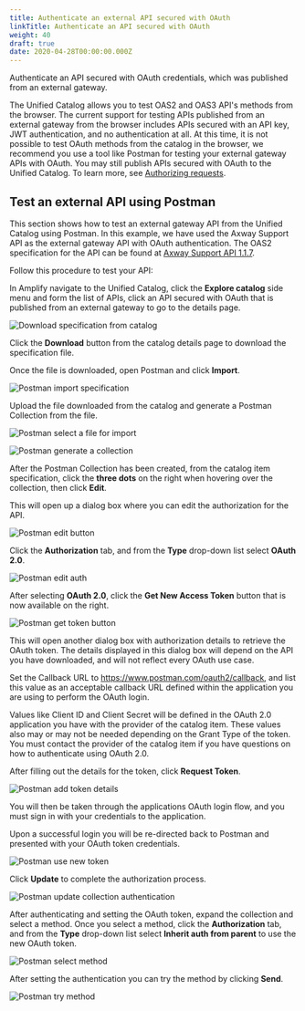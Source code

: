 ```yaml
---
title: Authenticate an external API secured with OAuth
linkTitle: Authenticate an API secured with OAuth
weight: 40
draft: true
date: 2020-04-28T00:00:00.000Z
---
```

Authenticate an API secured with OAuth credentials, which was published from an external gateway.

The Unified Catalog allows you to test OAS2 and OAS3 API's methods from the browser. The current support for testing APIs published from an external gateway from the browser includes APIs secured with an API key, JWT authentication, and no authentication at all. At this time, it is not possible to test OAuth methods from the catalog in the browser, we recommend you use a tool like Postman for testing your external gateway APIs with OAuth. You may still publish APIs secured with OAuth to the Unified Catalog. To learn more, see [Authorizing requests](https://learning.postman.com/docs/postman/sending-api-requests/authorization/#oauth-20).

## Test an external API using Postman

This section shows how to test an external gateway API from the Unified Catalog using Postman. In this example, we have used the Axway Support API as the external gateway API with OAuth authentication. The OAS2 specification for the API can be found at [Axway Support API 1.1.7](https://apis-developer.axway.com/index.php?option=com_apiportal&view=apitester&usage=api&tab=tests&apiId=da355fc4-484e-44a3-b436-965ffc377031&menuId=152&managerId=1&renderTool=2&type=rest&apiVersion=1.1.7).

Follow this procedure to test your API:

In Amplify navigate to the Unified Catalog, click the **Explore catalog** side menu and form the list of APIs, click an API secured with OAuth that is published from an external gateway to go to the details page.

![Download specification from catalog](/Images/central/catalog/catalog-details.png)

Click the **Download** button from the catalog details page to download the specification file.

Once the file is downloaded, open Postman and click **Import**.

![Postman import specification](/Images/central/catalog/postman-import.png)

Upload the file downloaded from the catalog and generate a Postman Collection from the file.

![Postman select a file for import](/Images/central/catalog/postman-select-file.png)

![Postman generate a collection](/Images/central/catalog/postman-generate-collection.png)

After the Postman Collection has been created, from the catalog item specification, click the **three dots** on the right when hovering over the collection, then click **Edit**.

This will open up a dialog box where you can edit the authorization for the API.

![Postman edit button](/Images/central/catalog/postman-edit-dots.png)

Click the **Authorization** tab, and from the **Type** drop-down list select **OAuth 2.0**.

![Postman edit auth](/Images/central/catalog/postman-edit-auth.png)

After selecting **OAuth 2.0**, click the **Get New Access Token** button that is now available on the right.

![Postman get token button](/Images/central/catalog/postman-get-token-button.png)

This will open another dialog box with authorization details to retrieve the OAuth token. The details displayed in this dialog box will depend on the API you have downloaded, and will not reflect every OAuth use case.

Set the Callback URL to <https://www.postman.com/oauth2/callback>, and list this value as an acceptable callback URL defined within the application you are using to perform the OAuth login.

Values like Client ID and Client Secret will be defined in the OAuth 2.0 application you have with the provider of the catalog item. These values also may or may not be needed depending on the Grant Type of the token.  You must contact the provider of the catalog item if you have questions on how to authenticate using OAuth 2.0.

After filling out the details for the token, click **Request Token**.

![Postman add token details](/Images/central/catalog/postman-token-details.png)

You will then be taken through the applications OAuth login flow, and you must sign in with your credentials to the application.

Upon a successful login you will be re-directed back to Postman and presented with your OAuth token credentials.

![Postman use new token](/Images/central/catalog/postman-use-token.png)

Click **Update** to complete the authorization process.

![Postman update collection authentication](/Images/central/catalog/postman-update-collection-auth.png)

After authenticating and setting the OAuth token, expand the collection and select a method. Once you select a method, click the **Authorization** tab,  and from the **Type** drop-down list select **Inherit auth from parent** to use the new OAuth token.

![Postman select method](/Images/central/catalog/postman-select-method.png)

After setting the authentication you can try the method by clicking **Send**.

![Postman try method](/Images/central/catalog/postman-try-method.png)
